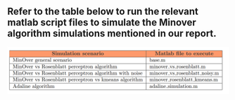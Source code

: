 ## Refer to the table below to run the relevant matlab script files to simulate the Minover algorithm simulations mentioned in our report.

![](minover_instructions.PNG)
